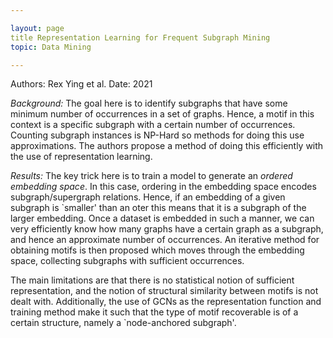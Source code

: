 ```yaml
---

layout: page
title Representation Learning for Frequent Subgraph Mining
topic: Data Mining

---
```


Authors: Rex Ying et al.
Date: 2021


*Background:* The goal here is to identify subgraphs that have some minimum number of occurrences in a set of graphs.
Hence, a motif in this context is a specific subgraph with a certain number of occurrences.
Counting subgraph instances is NP-Hard so methods for doing this use approximations.
The authors propose a method of doing this efficiently with the use of representation learning. 

*Results:* The key trick here is to train a model to generate an *ordered embedding space*. 
In this case, ordering in the embedding space encodes subgraph/supergraph relations. 
Hence, if an embedding of a given subgraph is `smaller' than an oter this means that it is a subgraph of the larger embedding.
Once a dataset is embedded in such a manner, we can very efficiently know how many graphs have a certain graph as a subgraph, and hence an approximate number of occurrences.
An iterative method for obtaining motifs is then proposed which moves through the embedding space, collecting subgraphs with sufficient occurrences.

The main limitations are that there is no statistical notion of sufficient representation, and the notion of structural similarity between motifs is not dealt with.
Additionally, the use of GCNs as the representation function and training method make it such that the type of motif recoverable is of a certain structure, namely a `node-anchored subgraph'. 

